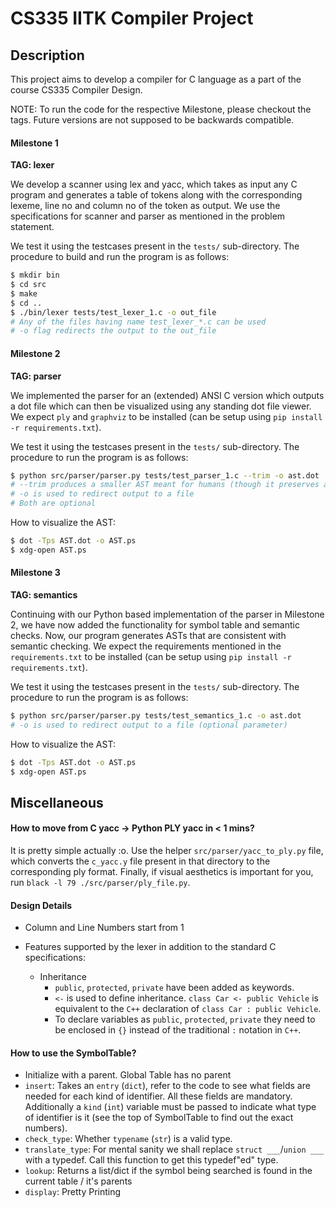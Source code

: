 # CS335 IITK Compiler Project

## Description
This project aims to develop a compiler for C language as a part of the course CS335 Compiler Design.

NOTE: To run the code for the respective Milestone, please checkout the tags. Future versions are not supposed to be backwards compatible.

#### Milestone 1

**TAG: lexer**

We develop a scanner using lex and yacc, which takes as input any C program and generates a table of tokens along with the corresponding lexeme, line no and column no of the token as output. We use the specifications for scanner and parser as mentioned in the problem statement.

We test it using the testcases present in the `tests/` sub-directory. The procedure to build and run the program is as follows:
```bash
$ mkdir bin
$ cd src 
$ make 
$ cd ..
$ ./bin/lexer tests/test_lexer_1.c -o out_file
# Any of the files having name test_lexer_*.c can be used
# -o flag redirects the output to the out_file
```

#### Milestone 2

**TAG: parser**

We implemented the parser for an (extended) ANSI C version which outputs a dot file which can then be visualized using any standing dot file viewer. We expect `ply` and `graphviz` to be installed (can be setup using `pip install -r requirements.txt`).

We test it using the testcases present in the `tests/` sub-directory. The procedure to run the program is as follows:
```bash
$ python src/parser/parser.py tests/test_parser_1.c --trim -o ast.dot
# --trim produces a smaller AST meant for humans (though it preserves all the important information needed)
# -o is used to redirect output to a file
# Both are optional
```

How to visualize the AST:
```bash
$ dot -Tps AST.dot -o AST.ps
$ xdg-open AST.ps
```

#### Milestone 3

**TAG: semantics**

Continuing with our Python based implementation of the parser in Milestone 2, we have now added the functionality for symbol table and semantic checks.  Now,  our program generates ASTs that are consistent with semantic checking. We expect the requirements mentioned in the `requirements.txt` to be installed (can be setup using `pip install -r requirements.txt`).

We test it using the testcases present in the `tests/` sub-directory. The procedure to run the program is as follows:
```bash
$ python src/parser/parser.py tests/test_semantics_1.c -o ast.dot
# -o is used to redirect output to a file (optional parameter)
```
How to visualize the AST:
```bash
$ dot -Tps AST.dot -o AST.ps
$ xdg-open AST.ps
```

## Miscellaneous

#### How to move from C yacc -> Python PLY yacc in < 1 mins?

It is pretty simple actually :o. Use the helper `src/parser/yacc_to_ply.py` file, which converts the `c_yacc.y` file present in that directory to the corresponding ply format. Finally, if visual aesthetics is important for you, run `black -l 79 ./src/parser/ply_file.py`.

#### Design Details

* Column and Line Numbers start from 1

* Features supported by the lexer in addition to the standard C specifications:
    * Inheritance
        * `public`, `protected`, `private` have been added as keywords.
        * `<-` is used to define inheritance. `class Car <- public Vehicle` is equivalent to the `C++` declaration of `class Car : public Vehicle`.
        * To declare variables as `public`, `protected`, `private` they need to be enclosed in `{}` instead of the traditional `:` notation in `C++`.

#### How to use the SymbolTable?

* Initialize with a parent. Global Table has no parent
* `insert`: Takes an `entry` (`dict`), refer to the code to see what fields are needed for each kind of identifier. All these fields are mandatory. Additionally a `kind` (`int`) variable must be passed to indicate what type of identifier is it (see the top of SymbolTable to find out the exact numbers).
* `check_type`: Whether `typename` (`str`) is a valid type.
* `translate_type`: For mental sanity we shall replace `struct ___`/`union ___` with a typedef. Call this function to get this typedef"ed" type.
* `lookup`: Returns a list/dict if the symbol being searched is found in the current table / it's parents
* `display`: Pretty Printing
